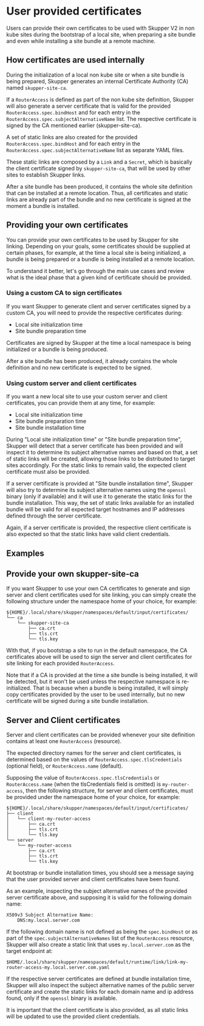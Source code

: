 # User provided certificates

Users can provide their own certificates to be used with Skupper V2 in non kube sites
during the bootstrap of a local site, when preparing a site bundle and even while installing
a site bundle at a remote machine. 

## How certificates are used internally

During the initialization of a local non kube site or when a site bundle is being prepared,
Skupper generates an internal Certificate Authority (CA) named `skupper-site-ca`.

If a `RouterAccess` is defined as part of the non kube site definition, Skupper will also
generate a server certificate that is valid for the provided `RouterAccess.spec.bindHost` and
for each entry in the  `RouterAccess.spec.subjectAlternativeName` list. The respective certificate
is signed by the CA mentioned earlier (skupper-site-ca).

A set of static links are also created for the provided `RouterAccess.spec.bindHost` and for each
entry in the  `RouterAccess.spec.subjectAlternativeName` list as separate YAML files.

These static links are composed by a `Link` and a `Secret`, which is basically the client certificate
signed by `skupper-site-ca`, that will be used by other sites to establish Skupper links.

After a site bundle has been produced, it contains the whole site definition that can be installed
at a remote location. Thus, all certificates and static links are already part of the bundle and no
new certificate is signed at the moment a bundle is installed.

## Providing your own certificates

You can provide your own certificates to be used by Skupper for site linking.
Depending on your goals, some certificates should be supplied at certain phases,
for example, at the time a local site is being initialized, a bundle is being prepared
or a bundle is being installed at a remote location.

To understand it better, let's go through the main use cases and review what is the ideal
phase that a given kind of certificate should be provided.

### Using a custom CA to sign certificates

If you want Skupper to generate client and server certificates signed by a custom CA,
you will need to provide the respective certificates during:

* Local site initialization time
* Site bundle preparation time

Certificates are signed by Skupper at the time a local namespace is being initialized
or a bundle is being produced.

After a site bundle has been produced, it already contains the whole definition and no
new certificate is expected to be signed.

### Using custom server and client certificates

If you want a new local site to use your custom server and client certificates, you can
provide them at any time, for example:

* Local site initialization time
* Site bundle preparation time
* Site bundle installation time

During "Local site initialization time" or "Site bundle preparation time", Skupper will detect
that a server certificate has been provided and will inspect it to determine its subject
alternative names and based on that, a set of static links will be created, allowing those
links to be distributed to target sites accordingly. For the static links to remain valid,
the expected client certificate must also be provided.

If a server certificate is provided at "Site bundle installation time", Skupper will also try to
determine its subject alternative names using the `openssl` binary (only if available) and it will
use it to generate the static links for the bundle installation. This way, the set of static links
available for an installed bundle will be valid for all expected target hostnames and IP addresses
defined through the server certificate.

Again, if a server certificate is provided, the respective client certificate is also expected
so that the static links have valid client credentials.

## Examples

## Provide your own skupper-site-ca

If you want Skupper to use your own CA certificates to generate and sign server and client
certificates used for site linking, you can simply create the following structure under
the namespace home of your choice, for example:

```shell
${HOME}/.local/share/skupper/namespaces/default/input/certificates/
└── ca
    └── skupper-site-ca
        ├── ca.crt
        ├── tls.crt
        └── tls.key
```

With that, if you bootstrap a site to run in the default namespace, the CA certificates above will be
used to sign the server and client certificates for site linking for each provided `RouterAccess`.

Note that if a CA is provided at the time a site bundle is being installed, it will be detected,
but it won't be used unless the respective namespace is re-initialized. That is because when a bundle
is being installed, it will simply copy certificates provided by the user to be used internally, but
no new certificate will be signed during a site bundle installation.

## Server and Client certificates

Server and client certificates can be provided whenever your site definition contains at least
one `RouterAccess` (resource).

The expected directory names for the server and client certificates, is determined based on the
values of `RouterAccess.spec.tlsCredentials` (optional field), or `RouterAccess.name` (default).

Supposing the value of `RouterAccess.spec.tlsCredentials` or `RouterAccess.name` (when the tlsCredentials
field is omitted) is `my-router-access`, then the following structure, for server and client certificates,
must be provided under the namespace home of your choice, for example:

```shell
${HOME}/.local/share/skupper/namespaces/default/input/certificates/
├── client
│   └── client-my-router-access
│       ├── ca.crt
│       ├── tls.crt
│       └── tls.key
└── server
    └── my-router-access
        ├── ca.crt
        ├── tls.crt
        └── tls.key
```

At bootstrap or bundle installation times, you should see a message saying that the
user provided server and client certificates have been found.

As an example, inspecting the subject alternative names of the provided server certificate above,
and supposing it is valid for the following domain name:

```shell
X509v3 Subject Alternative Name: 
    DNS:my.local.server.com
```

If the following domain name is not defined as being the `spec.bindHost` or as part of the
`spec.subjectAlternativeNames` list of the `RouterAccess` resource, Skupper will also create a static
link that uses `my.local.server.com` as the target endpoint at:

```shell
$HOME/.local/share/skupper/namespaces/default/runtime/link/link-my-router-access-my.local.server.com.yaml
```

If the respective server certificates are defined at bundle installation time, Skupper will also inspect
the subject alternative names of the public server certificate and create the static links for each domain
name and ip address found, only if the `openssl` binary is available.

It is important that the client certificate is also provided, as all static links will be updated
to use the provided client credentials.
